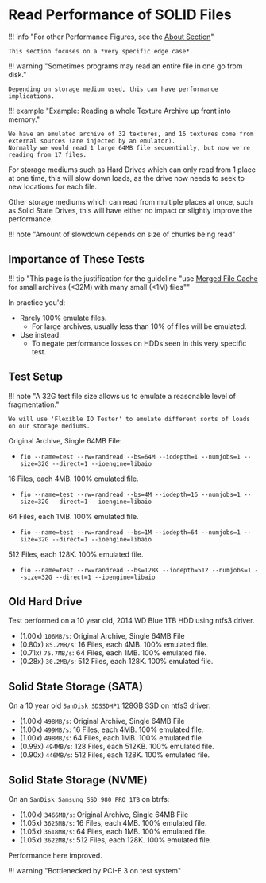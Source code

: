# Read Performance of SOLID Files

!!! info "For other Performance Figures, see the [About Section][performance]"

    This section focuses on a *very specific edge case*.

!!! warning "Sometimes programs may read an entire file in one go from disk."

    Depending on storage medium used, this can have performance implications.

!!! example "Example: Reading a whole Texture Archive up front into memory."

	We have an emulated archive of 32 textures, and 16 textures come from external sources (are injected by an emulator).
    Normally we would read 1 large 64MB file sequentially, but now we're reading from 17 files.

For storage mediums such as Hard Drives which can only read from 1 place at one time, this will
slow down loads, as the drive now needs to seek to new locations for each file.

Other storage mediums which can read from multiple places at once, such as Solid State Drives,
this will have either no impact or slightly improve the performance.

!!! note "Amount of slowdown depends on size of chunks being read"

## Importance of These Tests

!!! tip "This page is the justification for the guideline "use [Merged File Cache][merged-file-cache] for small archives (<32M) with many small (<1M) files""

In practice you'd:

- Rarely 100% emulate files.
    - For large archives, usually less than 10% of files will be emulated.
- Use  instead.
    - To negate performance losses on HDDs seen in this very specific test.

## Test Setup

!!! note "A 32G test file size allows us to emulate a reasonable level of fragmentation."

    We will use 'Flexible IO Tester' to emulate different sorts of loads on our storage mediums.

Original Archive, Single 64MB File:

- `fio --name=test --rw=randread --bs=64M --iodepth=1 --numjobs=1 --size=32G --direct=1 --ioengine=libaio`

16 Files, each 4MB. 100% emulated file.

- `fio --name=test --rw=randread --bs=4M --iodepth=16 --numjobs=1 --size=32G --direct=1 --ioengine=libaio`

64 Files, each 1MB. 100% emulated file.

- `fio --name=test --rw=randread --bs=1M --iodepth=64 --numjobs=1 --size=32G --direct=1 --ioengine=libaio`

512 Files, each 128K. 100% emulated file.

- `fio --name=test --rw=randread --bs=128K --iodepth=512 --numjobs=1 --size=32G --direct=1 --ioengine=libaio`

## Old Hard Drive

Test performed on a 10 year old, 2014 WD Blue 1TB HDD using ntfs3 driver.

- (1.00x) `106MB/s`: Original Archive, Single 64MB File
- (0.80x) `85.2MB/s`: 16 Files, each 4MB. 100% emulated file.
- (0.71x) `75.7MB/s`: 64 Files, each 1MB. 100% emulated file.
- (0.28x) `30.2MB/s`: 512 Files, each 128K. 100% emulated file.

## Solid State Storage (SATA)

On a 10 year old `SanDisk SDSSDHP1` 128GB SSD on ntfs3 driver:

- (1.00x) `498MB/s`: Original Archive, Single 64MB File
- (1.00x) `499MB/s`: 16 Files, each 4MB. 100% emulated file.
- (1.00x) `498MB/s`: 64 Files, each 1MB. 100% emulated file.
- (0.99x) `494MB/s`: 128 Files, each 512KB. 100% emulated file.
- (0.90x) `446MB/s`: 512 Files, each 128K. 100% emulated file.

## Solid State Storage (NVME)

On an `SanDisk Samsung SSD 980 PRO 1TB` on btrfs:

- (1.00x) `3466MB/s`: Original Archive, Single 64MB File
- (1.05x) `3625MB/s`: 16 Files, each 4MB. 100% emulated file.
- (1.05x) `3618MB/s`: 64 Files, each 1MB. 100% emulated file.
- (1.05x) `3622MB/s`: 512 Files, each 128K. 100% emulated file.

Performance here improved.

!!! warning "Bottlenecked by PCI-E 3 on test system"

[merged-file-cache]: ../../Libraries/Merged-File-Cache/About.md
[performance]: ./About.md#performance-impact